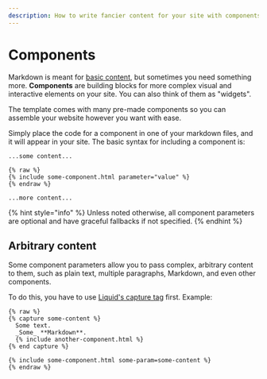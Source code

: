 ```yaml
---
description: How to write fancier content for your site with components
---
```


# Components

Markdown is meant for [basic content](../write-basic-content.md), but sometimes you need something more. **Components** are building blocks for more complex visual and interactive elements on your site. You can also think of them as "widgets".

The template comes with many pre-made components so you can assemble your website however you want with ease.

Simply place the code for a component in one of your markdown files, and it will appear in your site. The basic syntax for including a component is:

```liquid
...some content...

{% raw %}
{% include some-component.html parameter="value" %}
{% endraw %}

...more content...
```

{% hint style="info" %}
Unless noted otherwise, all component parameters are optional and have graceful fallbacks if not specified.
{% endhint %}

## Arbitrary content

Some component parameters allow you to pass complex, arbitrary content to them, such as plain text, multiple paragraphs, Markdown, and even other components.

To do this, you have to use [Liquid's capture tag](https://shopify.github.io/liquid/tags/variable/#capture) first. Example:

```liquid
{% raw %}
{% capture some-content %}
  Some text.
  _Some_ **Markdown**.
  {% include another-component.html %}
{% end capture %}

{% include some-component.html some-param=some-content %}
{% endraw %}
```
